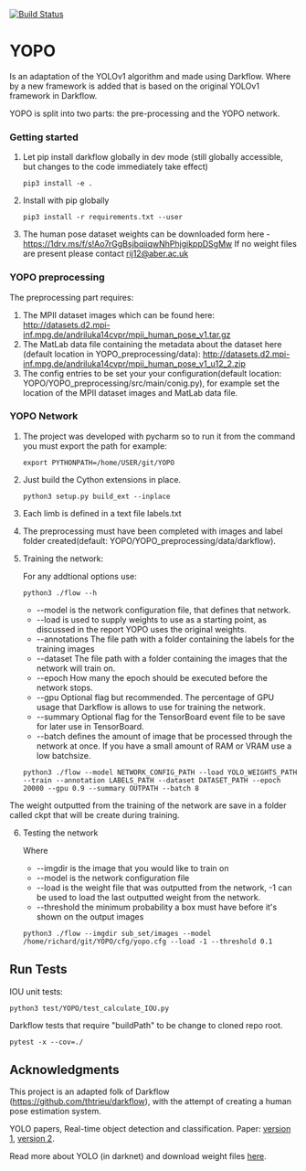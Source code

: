 

[![Build Status](https://travis-ci.com/rij12/YOPO.svg?token=an4QsGxZQ9sn7osFx53B&branch=yopo)](https://travis-ci.com/rij12/YOPO) 


# YOPO

Is an adaptation of the YOLOv1 algorithm and made using Darkflow. Where by a new framework is added that is based on the original YOLOv1 framework in Darkflow. 


YOPO is split into two parts: the pre-processing and the YOPO network. 


### Getting started

1. Let pip install darkflow globally in dev mode (still globally accessible, but changes to the code immediately take effect)
    ```
    pip3 install -e .
    ```

2. Install with pip globally
    ```
    pip3 install -r requirements.txt --user
    ```
    
3. The human pose dataset weights can be downloaded form here - https://1drv.ms/f/s!Ao7rGgBsjbqiiqwNhPhjgikppDSgMw
   If no weight files are present please contact rij12@aber.ac.uk  

### YOPO preprocessing


The preprocessing part requires:

1. The MPII dataset images which can be found here: http://datasets.d2.mpi-inf.mpg.de/andriluka14cvpr/mpii_human_pose_v1.tar.gz
2. The MatLab data file containing the metadata about the dataset here (default location in YOPO_preprocessing/data): http://datasets.d2.mpi-inf.mpg.de/andriluka14cvpr/mpii_human_pose_v1_u12_2.zip
3. The config entries to be set your your configuration(default location:  YOPO/YOPO_preprocessing/src/main/conig.py), for example set the location of the MPII dataset images and MatLab data file. 
    
### YOPO Network 

1. The project was developed with pycharm so to run it from the command you must export the path for example:

    ```
    export PYTHONPATH=/home/USER/git/YOPO
    ```
2. Just build the Cython extensions in place. 

    ```
    python3 setup.py build_ext --inplace

    ```
    
3. Each limb is defined in a text file labels.txt

4. The preprocessing must have been completed with images and label folder created(default: YOPO/YOPO_preprocessing/data/darkflow). 

5. Training the network:

    For any addtional options use:
    
     ```
     python3 ./flow --h
     ``` 

    * --model is the network configuration file, that defines that network.
    * --load is used to supply weights to use as a starting point, as discussed in the report YOPO uses the original weights.
    * --annotations The file path with a folder containing the labels for the training images
    * --dataset The file path with a folder containing the images that the network will train on.
    * --epoch How many the epoch should be executed before the network stops. 
    * --gpu Optional flag but recommended. The percentage of GPU usage that Darkflow is allows to use for training the network.  
    * --summary Optional flag for the TensorBoard event file to be save for later use in TensorBoard. 
    * --batch defines the amount of image that be processed through the network at once. If you have a small amount of RAM or VRAM use a low batchsize. 
    
  
    ```
    python3 ./flow --model NETWORK_CONFIG_PATH --load YOLO_WEIGHTS_PATH --train --annotation LABELS_PATH --dataset DATASET_PATH --epoch 20000 --gpu 0.9 --summary OUTPATH --batch 8
    ```


The weight outputted from the training of the network are save in a folder called ckpt that will be create during training. 
   
   
6. Testing the network
 
    Where
    
    * --imgdir is the image that you would like to train on
    * --model is the network configuration file 
    * --load is the weight file that was outputted from the network, -1 can be used to load the last outputted weight from the network. 
    * --threshold the minimum probability a box must have before it's shown on the output images

    ```
    python3 ./flow --imgdir sub_set/images --model /home/richard/git/YOPO/cfg/yopo.cfg --load -1 --threshold 0.1

    ```
    
## Run Tests

IOU unit tests:
```
python3 test/YOPO/test_calculate_IOU.py
```

Darkflow tests that require "buildPath" to be change to cloned repo root.

```
pytest -x --cov=./
```

## Acknowledgments

This project is an adapted folk of Darkflow (https://github.com/thtrieu/darkflow), with the attempt of creating a human pose estimation system. 

YOLO papers, Real-time object detection and classification. Paper: [version 1](https://arxiv.org/pdf/1506.02640.pdf), [version 2](https://arxiv.org/pdf/1612.08242.pdf).

Read more about YOLO (in darknet) and download weight files [here](http://pjreddie.com/darknet/yolo/).
    






